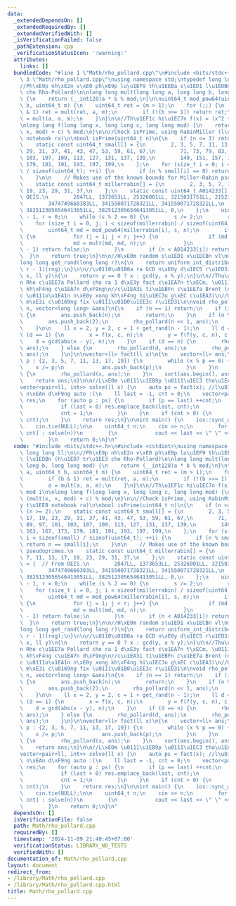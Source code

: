 ```yaml
---
data:
  _extendedDependsOn: []
  _extendedRequiredBy: []
  _extendedVerifiedWith: []
  _isVerificationFailed: false
  _pathExtension: cpp
  _verificationStatusIcon: ':warning:'
  attributes:
    links: []
  bundledCode: "#line 1 \"Math/rho_pollard.cpp\"\n#include <bits/stdc++.h>\n#line\
    \ 3 \"Math/rho_pollard.cpp\"\nusing namespace std;\ntypedef long long ll;\n\n\
    //Ph\xE9p nh\xE2n v\xE0 ph\xE9p lu\u1EF9 th\u1EEBa s\u1ED1 l\u1EDBn (h\u1ED7 tr\u1EE3\
    \ cho Rho-Pollard)\n\nlong long mult(long long a, long long b, long long mod)\
    \ {\n    return (__int128)a * b % mod;\n}\n\nuint64_t mod_pow64(uint64_t a, uint64_t\
    \ b, uint64_t m) {\n    uint64_t ret = (m > 1);\n    for (;;) {\n        if (b\
    \ & 1) ret = mult(ret, a, m);\n        if (!(b >>= 1)) return ret;\n        a\
    \ = mult(a, a, m);\n    }\n}\n\n//Th\u1EF1c hi\u1EC7n f(x) = (x^2 + c) mod i\n\
    \nlong long f(long long x, long long c, long long mod) {\n    return (mult(x,\
    \ x, mod) + c) % mod;\n}\n\n//Check isPrime, using RabinMiller (l\u1EA5y t\u1EEB\
    \ notebook ra)\n\nbool isPrime(uint64_t n)\n{\n    if (n <= 3) return (n >= 2);\n\
    \    static const uint64_t small[] = {\n        2, 3, 5, 7, 11, 13, 17, 19, 23,\
    \ 29, 31, 37, 41, 43, 47, 53, 59, 61, 67,\n        71, 73, 79, 83, 89, 97, 101,\
    \ 103, 107, 109, 113, 127, 131, 137, 139,\n        149, 151, 157, 163, 167, 173,\
    \ 179, 181, 191, 193, 197, 199,\n    };\n    for (size_t i = 0; i < sizeof(small)\
    \ / sizeof(uint64_t); ++i) {\n        if (n % small[i] == 0) return n == small[i];\n\
    \    }\n\n    // Makes use of the known bounds for Miller-Rabin pseudoprimes.\n\
    \    static const uint64_t millerrabin[] = {\n        2, 3, 5, 7, 11, 13, 17,\
    \ 19, 23, 29, 31, 37,\n    };\n    static const uint64_t A014233[] = {  // From\
    \ OEIS.\n        2047LL, 1373653LL, 25326001LL, 3215031751LL, 2152302898747LL,\n\
    \        3474749660383LL, 341550071728321LL, 341550071728321LL,\n        3825123056546413051LL,\
    \ 3825123056546413051LL, 3825123056546413051LL, 0,\n    };\n    uint64_t s = n\
    \ - 1, r = 0;\n    while (s % 2 == 0) {\n        s /= 2;\n        r++;\n    }\n\
    \    for (size_t i = 0, j; i < sizeof(millerrabin) / sizeof(uint64_t); i++) {\n\
    \        uint64_t md = mod_pow64(millerrabin[i], s, n);\n        if (md != 1)\
    \ {\n            for (j = 1; j < r; j++) {\n                if (md == n - 1) break;\n\
    \                md = mult(md, md, n);\n            }\n            if (md != n\
    \ - 1) return false;\n        }\n        if (n < A014233[i]) return true;\n  \
    \  }\n    return true;\n}\n\n//H\xE0m random s\u1ED1 x\u1ECBn vl\nmt19937_64 rng(chrono::steady_clock::now().time_since_epoch().count());\n\
    long long get_rand(long long r)\n{\n    return uniform_int_distribution<long long>(0,\
    \ r - 1)(rng);\n}\n\n//\u0110\u01B0a ra GCD n\xE0y d\u1EC5 r\u1ED3i\nll gcd(ll\
    \ x, ll y)\n{\n    return y == 0 ? x : gcd(y, x % y);\n}\n\n//Thu\u1EADt to\xE1\
    n Rho c\u1EE7a Pollard cho ra 1 d\xE3y fact c\u1EA7n t\xECm, \u0111ang t\xEDnh\
    \ kh\xF4ng c\u1EA7n d\xF9ng\n//c\u1EA3i ti\u1EBFn c\u1EE7a Brent (do \u0111\u1ECD\
    c \u0111o\u1EA1n n\xE0y xong kh\xF4ng hi\u1EC3u g\xEC c\u1EA3)\n//Update l\xE0\
    \ m\xE3i c\u0169ng fix \u0111\u01B0\u1EE3c r\u1ED3i\n\nvoid rho_pollard(long long\
    \ n, vector<long long> &ans)\n{\n    if (n == 1) return;\n    if (isPrime(n))\
    \ {\n        ans.push_back(n);\n        return;\n    }\n    if (n % 2 == 0) {\n\
    \        ans.push_back(2);\n        rho_pollard(n << 1, ans);\n        return;\n\
    \    }\n\n    ll x = 2, y = 2, c = 1 + get_rand(n - 1);\n    ll d = 1;\n    while\
    \ (d == 1) {\n        x = f(x, c, n);\n        y = f(f(y, c, n), c, n);\n    \
    \    d = gcd(abs(x - y), n);\n    }\n    if (d == n) {\n        rho_pollard(n,\
    \ ans);\n    } else {\n        rho_pollard(d, ans);\n        rho_pollard(n / d,\
    \ ans);\n    }\n}\n\nvector<ll> fact(ll x)\n{\n    vector<ll> ans;\n    for (ll\
    \ p : {2, 3, 5, 7, 11, 13, 17, 19}) {\n        while (x % p == 0) {\n        \
    \    x /= p;\n            ans.push_back(p);\n        }\n    }\n    if (x != 1)\
    \ {\n        rho_pollard(x, ans);\n    }\n    sort(ans.begin(), ans.end());\n\
    \    return ans;\n}\n\n//L\xE0m \u0111\u1EB9p \u0111\u1EC3 tho\u1EA3 m\xE3n ycbt\n\
    vector<pair<ll, int>> solve(ll x) {\n    auto ps = fact(x); //l\u01B0\u1EDDi qu\xE1\
    \ n\xEAn d\xF9ng auto :(\n    ll last = -1, cnt = 0;\n    vector<pair<ll, int>>\
    \ res;\n    for (auto p : ps) {\n        if (p == last) ++cnt;\n        else {\n\
    \            if (last > 0) res.emplace_back(last, cnt);\n            last = p;\n\
    \            cnt = 1;\n        }\n    }\n    if (cnt > 0) {\n        res.emplace_back(last,\
    \ cnt);\n    }\n    return res;\n}\n\nint main() {\n    ios::sync_with_stdio(false);\n\
    \    cin.tie(NULL);\n\n    uint64_t n;\n    cin >> n;\n        for (auto &[last,\
    \ cnt] : solve(n))\n        {\n            cout << last << \" \" << cnt << endl;\n\
    \        }\n    return 0;\n}\n"
  code: "#include <bits/stdc++.h>\n#include <cstdint>\nusing namespace std;\ntypedef\
    \ long long ll;\n\n//Ph\xE9p nh\xE2n v\xE0 ph\xE9p lu\u1EF9 th\u1EEBa s\u1ED1\
    \ l\u1EDBn (h\u1ED7 tr\u1EE3 cho Rho-Pollard)\n\nlong long mult(long long a, long\
    \ long b, long long mod) {\n    return (__int128)a * b % mod;\n}\n\nuint64_t mod_pow64(uint64_t\
    \ a, uint64_t b, uint64_t m) {\n    uint64_t ret = (m > 1);\n    for (;;) {\n\
    \        if (b & 1) ret = mult(ret, a, m);\n        if (!(b >>= 1)) return ret;\n\
    \        a = mult(a, a, m);\n    }\n}\n\n//Th\u1EF1c hi\u1EC7n f(x) = (x^2 + c)\
    \ mod i\n\nlong long f(long long x, long long c, long long mod) {\n    return\
    \ (mult(x, x, mod) + c) % mod;\n}\n\n//Check isPrime, using RabinMiller (l\u1EA5\
    y t\u1EEB notebook ra)\n\nbool isPrime(uint64_t n)\n{\n    if (n <= 3) return\
    \ (n >= 2);\n    static const uint64_t small[] = {\n        2, 3, 5, 7, 11, 13,\
    \ 17, 19, 23, 29, 31, 37, 41, 43, 47, 53, 59, 61, 67,\n        71, 73, 79, 83,\
    \ 89, 97, 101, 103, 107, 109, 113, 127, 131, 137, 139,\n        149, 151, 157,\
    \ 163, 167, 173, 179, 181, 191, 193, 197, 199,\n    };\n    for (size_t i = 0;\
    \ i < sizeof(small) / sizeof(uint64_t); ++i) {\n        if (n % small[i] == 0)\
    \ return n == small[i];\n    }\n\n    // Makes use of the known bounds for Miller-Rabin\
    \ pseudoprimes.\n    static const uint64_t millerrabin[] = {\n        2, 3, 5,\
    \ 7, 11, 13, 17, 19, 23, 29, 31, 37,\n    };\n    static const uint64_t A014233[]\
    \ = {  // From OEIS.\n        2047LL, 1373653LL, 25326001LL, 3215031751LL, 2152302898747LL,\n\
    \        3474749660383LL, 341550071728321LL, 341550071728321LL,\n        3825123056546413051LL,\
    \ 3825123056546413051LL, 3825123056546413051LL, 0,\n    };\n    uint64_t s = n\
    \ - 1, r = 0;\n    while (s % 2 == 0) {\n        s /= 2;\n        r++;\n    }\n\
    \    for (size_t i = 0, j; i < sizeof(millerrabin) / sizeof(uint64_t); i++) {\n\
    \        uint64_t md = mod_pow64(millerrabin[i], s, n);\n        if (md != 1)\
    \ {\n            for (j = 1; j < r; j++) {\n                if (md == n - 1) break;\n\
    \                md = mult(md, md, n);\n            }\n            if (md != n\
    \ - 1) return false;\n        }\n        if (n < A014233[i]) return true;\n  \
    \  }\n    return true;\n}\n\n//H\xE0m random s\u1ED1 x\u1ECBn vl\nmt19937_64 rng(chrono::steady_clock::now().time_since_epoch().count());\n\
    long long get_rand(long long r)\n{\n    return uniform_int_distribution<long long>(0,\
    \ r - 1)(rng);\n}\n\n//\u0110\u01B0a ra GCD n\xE0y d\u1EC5 r\u1ED3i\nll gcd(ll\
    \ x, ll y)\n{\n    return y == 0 ? x : gcd(y, x % y);\n}\n\n//Thu\u1EADt to\xE1\
    n Rho c\u1EE7a Pollard cho ra 1 d\xE3y fact c\u1EA7n t\xECm, \u0111ang t\xEDnh\
    \ kh\xF4ng c\u1EA7n d\xF9ng\n//c\u1EA3i ti\u1EBFn c\u1EE7a Brent (do \u0111\u1ECD\
    c \u0111o\u1EA1n n\xE0y xong kh\xF4ng hi\u1EC3u g\xEC c\u1EA3)\n//Update l\xE0\
    \ m\xE3i c\u0169ng fix \u0111\u01B0\u1EE3c r\u1ED3i\n\nvoid rho_pollard(long long\
    \ n, vector<long long> &ans)\n{\n    if (n == 1) return;\n    if (isPrime(n))\
    \ {\n        ans.push_back(n);\n        return;\n    }\n    if (n % 2 == 0) {\n\
    \        ans.push_back(2);\n        rho_pollard(n << 1, ans);\n        return;\n\
    \    }\n\n    ll x = 2, y = 2, c = 1 + get_rand(n - 1);\n    ll d = 1;\n    while\
    \ (d == 1) {\n        x = f(x, c, n);\n        y = f(f(y, c, n), c, n);\n    \
    \    d = gcd(abs(x - y), n);\n    }\n    if (d == n) {\n        rho_pollard(n,\
    \ ans);\n    } else {\n        rho_pollard(d, ans);\n        rho_pollard(n / d,\
    \ ans);\n    }\n}\n\nvector<ll> fact(ll x)\n{\n    vector<ll> ans;\n    for (ll\
    \ p : {2, 3, 5, 7, 11, 13, 17, 19}) {\n        while (x % p == 0) {\n        \
    \    x /= p;\n            ans.push_back(p);\n        }\n    }\n    if (x != 1)\
    \ {\n        rho_pollard(x, ans);\n    }\n    sort(ans.begin(), ans.end());\n\
    \    return ans;\n}\n\n//L\xE0m \u0111\u1EB9p \u0111\u1EC3 tho\u1EA3 m\xE3n ycbt\n\
    vector<pair<ll, int>> solve(ll x) {\n    auto ps = fact(x); //l\u01B0\u1EDDi qu\xE1\
    \ n\xEAn d\xF9ng auto :(\n    ll last = -1, cnt = 0;\n    vector<pair<ll, int>>\
    \ res;\n    for (auto p : ps) {\n        if (p == last) ++cnt;\n        else {\n\
    \            if (last > 0) res.emplace_back(last, cnt);\n            last = p;\n\
    \            cnt = 1;\n        }\n    }\n    if (cnt > 0) {\n        res.emplace_back(last,\
    \ cnt);\n    }\n    return res;\n}\n\nint main() {\n    ios::sync_with_stdio(false);\n\
    \    cin.tie(NULL);\n\n    uint64_t n;\n    cin >> n;\n        for (auto &[last,\
    \ cnt] : solve(n))\n        {\n            cout << last << \" \" << cnt << endl;\n\
    \        }\n    return 0;\n}\n"
  dependsOn: []
  isVerificationFile: false
  path: Math/rho_pollard.cpp
  requiredBy: []
  timestamp: '2024-11-09 21:40:45+07:00'
  verificationStatus: LIBRARY_NO_TESTS
  verifiedWith: []
documentation_of: Math/rho_pollard.cpp
layout: document
redirect_from:
- /library/Math/rho_pollard.cpp
- /library/Math/rho_pollard.cpp.html
title: Math/rho_pollard.cpp
---
```

